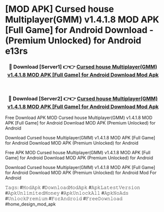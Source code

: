 # [MOD APK] Cursed house Multiplayer(GMM) v1.4.1.8 MOD APK [Full Game] for Android Download - (Premium Unlocked) for Android e13rs



<div align="center">
<h3>🔴 Download [Server1] 👉👉 <a href="https://momento.my/?title=Cursed_house_Multiplayer(GMM)_v1.4.1.8_MOD_APK_[Full_Game]_for_Android_Download">Cursed house Multiplayer(GMM) v1.4.1.8 MOD APK [Full Game] for Android Download Mod Apk</a></h3><br>

<h3>🔴 Download [Server2] 👉👉 <a href="https://momento.my/?title=Cursed_house_Multiplayer(GMM)_v1.4.1.8_MOD_APK_[Full_Game]_for_Android_Download">Cursed house Multiplayer(GMM) v1.4.1.8 MOD APK [Full Game] for Android Download Mod Apk</a></h3>
</div>



Free Download APK MOD Cursed house Multiplayer(GMM) v1.4.1.8 MOD APK [Full Game] for Android Download MOD APK (Premium Unlocked) for Android

Download Cursed house Multiplayer(GMM) v1.4.1.8 MOD APK [Full Game] for Android Download MOD APK (Premium Unlocked) for Android

Free APK MOD Cursed house Multiplayer(GMM) v1.4.1.8 MOD APK [Full Game] for Android Download MOD APK (Premium Unlocked) for Android

Download Cursed house Multiplayer(GMM) v1.4.1.8 MOD APK [Full Game] for Android Download MOD APK (Premium Unlocked) for Android Mod For Android

𝚃𝚊𝚐𝚜: #𝙼𝚘𝚍𝙰𝚙𝚔 #𝙳𝚘𝚠𝚗𝚕𝚘𝚊𝚍𝙼𝚘𝚍𝙰𝚙𝚔 #𝙰𝚙𝚔𝙻𝚊𝚝𝚎𝚜𝚝𝚅𝚎𝚛𝚜𝚒𝚘𝚗 #𝙰𝚙𝚔𝚄𝚗𝚕𝚒𝚖𝚒𝚝𝚎𝚍𝙼𝚘𝚗𝚎𝚢 #𝙰𝚙𝚔𝚄𝚗𝚕𝚘𝚌𝚔𝙰𝚕𝚕 #𝙰𝚙𝚔𝙽𝚘𝙰𝚍𝚜 #𝚄𝚗𝚕𝚘𝚌𝚔𝙿𝚛𝚎𝚖𝚒𝚞𝚖 #𝙵𝚘𝚛𝙰𝚗𝚍𝚛𝚘𝚒𝚍 #𝙵𝚛𝚎𝚎𝙳𝚘𝚠𝚗𝚕𝚘𝚊𝚍 #home_design_mod_apk
